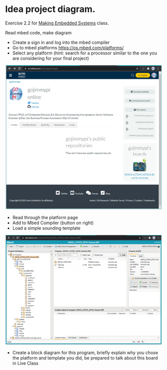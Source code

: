 # Idea project diagram.

Exercise 2.2 for [Making Embedded Systems](https://classpert.com/classpertx/cohorts/making-embedded-systems/dashboard?path_to_locale=en) class.


Read mbed code, make diagram
- Create a sign in and log into the mbed compiler
- Go to mbed platforms https://os.mbed.com/platforms/
- Select any platform (hint: search for a processor similar to the one you are considering
for your final project)

![image](./images/mbed_account.png)

- Read through the platform page
- Add to Mbed Compiler (button on right)
- Load a simple sounding template

![image](./images/mbed_sample.png)

- Create a block diagram for this program, briefly explain why you chose the platform
and template you did, be prepared to talk about this board in Live Class

